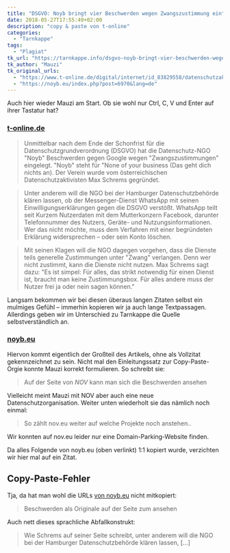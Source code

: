 ```yaml
---
title: "DSGVO: Noyb bringt vier Beschwerden wegen Zwangszustimmung ein"
date: 2018-05-27T17:55:49+02:00
description: "copy & paste von t-online"
categories:
  - "Tarnkappe"
tags:
  - "Plagiat"
tk_url: "https://tarnkappe.info/dsgvo-noyb-bringt-vier-beschwerden-wegen-zwangszustimmung-ein/"
tk_author: "Mauzi"
tk_original_urls:
  - "https://www.t-online.de/digital/internet/id_83829558/datenschutzaktivist-schrems-attackiert-whatsapp-und-co-.html"
  - "https://noyb.eu/index.php?post=6970&lang=de"
---
```


Auch hier wieder Mauzi am Start. Ob sie wohl nur Ctrl, C, V und Enter auf
ihrer Tastatur hat?

### [t-online.de](https://www.t-online.de/digital/internet/id_83829558/datenschutzaktivist-schrems-attackiert-whatsapp-und-co-.html)

>Unmittelbar nach dem Ende der Schonfrist für die
Datenschutzgrundverordnung (DSGVO) hat die Datenschutz-NGO "Noyb"
Beschwerden gegen Google wegen "Zwangszustimmungen" eingelegt. "Noyb"
steht für "None of your business (Das geht dich nichts an).
Der Verein wurde vom österreichischen Datenschutzaktivisten Max Schrems
gegründet.

>Unter anderem will die NGO bei der Hamburger Datenschutzbehörde klären
lassen, ob der Messenger-Dienst WhatsApp mit seinen Einwilligungserklärungen
gegen die DSGVO verstößt. WhatsApp teilt seit Kurzem Nutzerdaten mit dem
Mutterkonzern Facebook, darunter Telefonnummer des Nutzers, Geräte- und
Nutzungsinformationen. Wer das nicht möchte, muss dem Verfahren mit einer
begründeten Erklärung widersprechen – oder sein Konto löschen.

>Mit seinen Klagen will die NGO dagegen vorgehen, dass die Dienste teils
generelle Zustimmungen unter "Zwang" verlangen. Denn wer nicht zustimmt,
kann die Dienste nicht nutzen. Max Schrems sagt dazu: "Es ist simpel:
Für alles, das strikt notwendig für einen Dienst ist, braucht man keine
Zustimmungsbox. Für alles andere muss der Nutzer frei ja oder nein sagen
können."

Langsam bekommen wir bei diesen überaus langen Zitaten selbst ein mulmiges
Gefühl – immerhin kopieren wir ja auch lange Textpassagen. Allerdings geben
wir im Unterschied zu Tarnkappe die Quelle selbstverständlich an.

### [noyb.eu](https://noyb.eu/index.php?post=6970&lang=de)

Hiervon kommt eigentlich der Großteil des Artikels, ohne als Vollzitat
gekennzeichnet zu sein. Nicht mal den Einleitungssatz zur Copy-Paste-Orgie
konnte Mauzi korrekt formulieren. So schreibt sie:

>Auf der Seite von *NOV* kann man sich die Beschwerden ansehen

Vielleicht meint Mauzi mit NOV aber auch eine neue Datenschutzorganisation.
Weiter unten wiederholt sie das nämlich noch einmal:

>So zählt nov.eu weiter auf welche Projekte noch anstehen..

Wir konnten auf nov.eu leider nur eine Domain-Parking-Website finden.

Da alles Folgende von noyb.eu (oben verlinkt) 1:1 kopiert wurde, verzichten
wir hier mal auf ein Zitat.

## Copy-Paste-Fehler

Tja, da hat man wohl die URLs [von noyb.eu](https://noyb.eu/index.php?post=6970&lang=de)
nicht mitkopiert:

>Beschwerden als Originale auf der Seite zum ansehen

Auch nett dieses sprachliche Abfallkonstrukt:

>Wie Schrems auf seiner Seite schreibt, unter anderem will die NGO bei
der Hamburger Datenschutzbehörde klären lassen, […]

